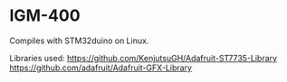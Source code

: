 # IGM-400

Compiles with STM32duino on Linux.

Libraries used:
https://github.com/KenjutsuGH/Adafruit-ST7735-Library
https://github.com/adafruit/Adafruit-GFX-Library
